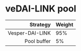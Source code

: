 # veDAI-LINK pool
|Strategy | Weight |
|-------: | --------|
|Vesper-DAI-LINK | 95%      |
|Pool buffer | 5%     |

